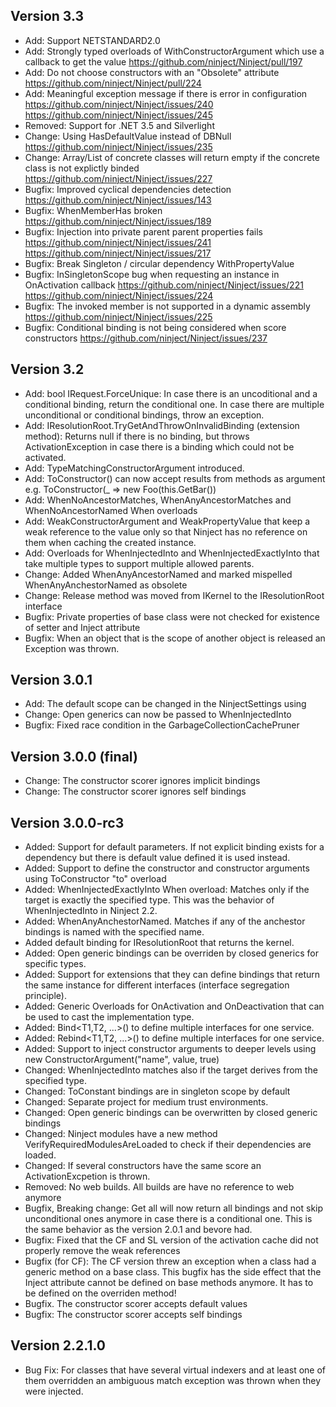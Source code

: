 Version 3.3
----------------
- Add: Support NETSTANDARD2.0
- Add: Strongly typed overloads of WithConstructorArgument which use a callback to get the value https://github.com/ninject/Ninject/pull/197
- Add: Do not choose constructors with an "Obsolete" attribute https://github.com/ninject/Ninject/pull/224
- Add: Meaningful exception message if there is error in configuration https://github.com/ninject/Ninject/issues/240 https://github.com/ninject/Ninject/issues/245
- Removed: Support for .NET 3.5 and Silverlight
- Change: Using HasDefaultValue instead of DBNull https://github.com/ninject/Ninject/issues/235
- Change: Array/List of concrete classes will return empty if the concrete class is not explictly binded https://github.com/ninject/Ninject/issues/227
- Bugfix: Improved cyclical dependencies detection https://github.com/ninject/Ninject/issues/143
- Bugfix: WhenMemberHas broken https://github.com/ninject/Ninject/issues/189
- Bugfix: Injection into private parent parent properties fails https://github.com/ninject/Ninject/issues/241 https://github.com/ninject/Ninject/issues/217
- Bugfix: Break Singleton / circular dependency WithPropertyValue
- Bugfix: InSingletonScope bug when requesting an instance in OnActivation callback https://github.com/ninject/Ninject/issues/221 https://github.com/ninject/Ninject/issues/224
- Bugfix: The invoked member is not supported in a dynamic assembly https://github.com/ninject/Ninject/issues/225
- Bugfix: Conditional binding is not being considered when score constructors https://github.com/ninject/Ninject/issues/237

Version 3.2
---------------
- Add: bool IRequest.ForceUnique: In case there is an uncoditional and a conditional binding, return the conditional one. In case there are multiple unconditional or conditional bindings, throw an exception.
- Add: IResolutionRoot.TryGetAndThrowOnInvalidBinding<T> (extension method): Returns null if there is no binding, but throws ActivationException in case there is a binding which could not be activated.
- Add: TypeMatchingConstructorArgument introduced.
- Add: ToConstructor() can now accept results from methods as argument e.g. ToConstructor(_ => new Foo(this.GetBar())
- Add: WhenNoAncestorMatches, WhenAnyAncestorMatches and WhenNoAncestorNamed When overloads
- Add: WeakConstructorArgument and WeakPropertyValue that keep a weak reference to the value only so that Ninject has no reference on them when caching the created instance.
- Add: Overloads for WhenInjectedInto and WhenInjectedExactlyInto that take multiple types to support multiple allowed parents.
- Change: Added WhenAnyAncestorNamed and marked mispelled WhenAnyAnchestorNamed as obsolete 
- Change: Release method was moved from IKernel to the IResolutionRoot interface 
- Bugfix: Private properties of base class were not checked for existence of setter and Inject attribute
- Bugfix: When an object that is the scope of another object is released an Exception was thrown. 

Version 3.0.1
---------------
- Add: The default scope can be changed in the NinjectSettings using 
- Change: Open generics can now be passed to WhenInjectedInto
- Bugfix: Fixed race condition in the GarbageCollectionCachePruner

Version 3.0.0 (final)
---------------
- Change: The constructor scorer ignores implicit bindings
- Change: The constructor scorer ignores self bindings

Version 3.0.0-rc3
---------------
- Added: Support for default parameters. If not explicit binding exists for a dependency but there is default value defined it is used instead.
- Added: Support to define the constructor and constructor arguments using ToConstructor "to" overload
- Added: WhenInjectedExactlyInto When overload: Matches only if the target is exactly the specified type. This was the behavior of WhenInjectedInto in Ninject 2.2.
- Added: WhenAnyAnchestorNamed. Matches if any of the anchestor bindings is named with the specified name.
- Added default binding for IResolutionRoot that returns the kernel.
- Added: Open generic bindings can be overriden by closed generics for specific types.
- Added: Support for extensions that they can define bindings that return the same instance for different interfaces (interface segregation principle).
- Added: Generic Overloads for OnActivation and OnDeactivation that can be used to cast the implementation type. 
- Added: Bind<T1,T2, ...>() to define multiple interfaces for one service.
- Added: Rebind<T1,T2, ...>() to define multiple interfaces for one service.
- Added: Support to inject constructor arguments to deeper levels using new ConstructorArgument("name", value, true)
- Changed: WhenInjectedInto matches also if the target derives from the specified type.
- Changed: ToConstant bindings are in singleton scope by default
- Changed: Separate project for medium trust environments.
- Changed: Open generic bindings can be overwritten by closed generic bindings
- Changed: Ninject modules have a new method VerifyRequiredModulesAreLoaded to check if their dependencies are loaded.
- Changed: If several constructors have the same score an ActivationExcpetion is thrown.
- Removed: No web builds. All builds are have no reference to web anymore
- Bugfix, Breaking change: Get all will now return all bindings and not skip unconditional ones anymore in case there is a conditional one. This is the same behavior as the version 2.0.1 and bevore had. 
- Bugfix: Fixed that the CF and SL version of the activation cache did not properly remove the weak references
- Bugfix (for CF): The CF version threw an exception when a class had a generic method on a base class. This bugfix has the side effect that the Inject attribute cannot be defined on base methods anymore. It has to be defined on the overriden method! 
- Bugfix. The constructor scorer accepts default values
- Bugfix: The constructor scorer accepts self bindings


Version 2.2.1.0
---------------
- Bug Fix: For classes that have several virtual indexers and at least one of them overridden an ambiguous match exception was thrown when they were injected.
